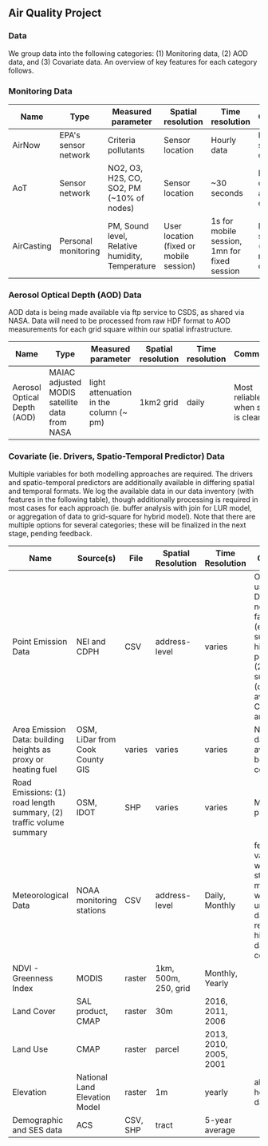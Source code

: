 ## Air Quality Project

### Data

We group data into the following categories: (1) Monitoring data, (2) AOD data, and (3) Covariate data. An overview of key features for each category follows.

### Monitoring Data

Name | Type | Measured parameter | Spatial resolution | Time resolution | Comments
--- | --- | --- | --- | --- | --- 
AirNow | EPA's sensor network | Criteria pollutants | Sensor location | Hourly data | Limited spatial coverage
AoT | Sensor network | NO2, O3, H2S, CO, SO2, PM (~10% of nodes) | Sensor location | ~30 seconds | Non-calibrated air quality data
AirCasting | Personal monitoring | PM, Sound level, Relative humidity, Temperature | User location (fixed or mobile session) | 1s for mobile session, 1mn for fixed session | Low-cost sensor (non-reliable data)


### Aerosol Optical Depth (AOD) Data
AOD data is being made available via ftp service to CSDS, as shared via NASA. Data will need to be processed from raw HDF format to AOD measurements for each grid square within our spatial infrastructure.

Name | Type | Measured parameter | Spatial resolution | Time resolution | Comments
--- | --- | --- | --- | --- | --- 
Aerosol Optical Depth (AOD) | MAIAC adjusted MODIS satellite data from NASA | light attenuation in the column (~ pm) | 1km2 grid | daily | Most reliable when site is clear

### Covariate (ie. Drivers, Spatio-Temporal Predictor) Data
Multiple variables for both modelling approaches are required. The drivers and spatio-temporal predictors are additionally available in differing spatial and temporal formats. We log the available data in our data inventory (with features in the following table), though additionally processing is required in most cases for each approach (ie. buffer analysis with join for LUR model, or aggregation of data to grid-square for hybrid model). Note that there are multiple options for several categories; these will be finalized in the next stage, pending feedback.


Name | Source(s) | File | Spatial Resolution | Time Resolution | Comments
--- | --- | --- | --- | --- | --- 
Point Emission Data | NEI and CDPH | CSV | address-level | varies | Options for use: (1) Distance to nearest facility (either all or subset of high polluters), (2) Raster surface (over 100 available for Chicago area)
Area Emission Data: building heights as proxy or heating fuel | OSM, LiDar from Cook County GIS | varies | varies | varies | NEI area data not available below county-level
Road Emissions: (1) road length summary, (2) traffic volume summary | OSM, IDOT | SHP | varies | varies| Multiple proxies
Meteorological Data | NOAA monitoring stations | CSV | address-level | Daily, Monthly | few validated weather stations in metro area; weather underground data not reliabale and historical data is costly
NDVI - Greenness Index | MODIS | raster | 1km, 500m, 250, grid | Monthly, Yearly | 
Land Cover | SAL product, CMAP | raster | 30m | 2016, 2011, 2006 |
Land Use | CMAP | raster | parcel | 2013, 2010, 2005, 2001 | | 
Elevation | National Land Elevation Model | raster | 1m | yearly | alt: building height dataset
Demographic and SES data | ACS | CSV, SHP | tract | 5-year average | 

